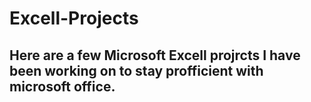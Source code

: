 # Excell-Projects
## Here are a few Microsoft Excell projrcts I have been working on to stay profficient with microsoft office.
